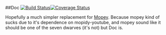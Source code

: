 ##Doc [![Build Status](https://travis-ci.org/jghibiki/Doc.svg?branch=master)](https://travis-ci.org/jghibiki/Doc)[![Coverage Status](https://coveralls.io/repos/jghibiki/Doc/badge.svg?branch=master&service=github)](https://coveralls.io/github/jghibiki/Doc?branch=master)

Hopefully a much simpler replacement for [Mopey](https://github.com/jghibiki/mopey).
Because mopey kind of sucks due to it's dependence on mopidy-youtube, and mopey sound like it should be one of the seven dwarves (it's not) but Doc is.
